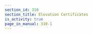 ```yaml
---
section_id: 310
section_title: Elevation Certificates
is_activity: true
page_in_manual: 310-1
---
```

